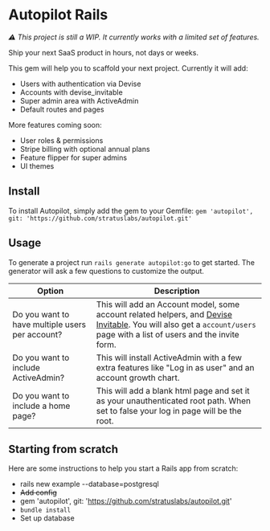 # Autopilot Rails

_⚠️ This project is still a WIP. It currently works with a limited set of features._

Ship your next SaaS product in hours, not days or weeks.

This gem will help you to scaffold your next project. Currently it will add:
- Users with authentication via Devise
- Accounts with devise_invitable
- Super admin area with ActiveAdmin
- Default routes and pages

More features coming soon:
- User roles & permissions
- Stripe billing with optional annual plans
- Feature flipper for super admins
- UI themes

## Install

To install Autopilot, simply add the gem to your Gemfile:
`gem 'autopilot', git: 'https://github.com/stratuslabs/autopilot.git'`

## Usage

To generate a project run `rails generate autopilot:go` to get started. The generator will ask a few questions to customize the output.

| Option | Description |
| --- | --- |
| Do you want to have multiple users per account? | This will add an Account model, some account related helpers, and [Devise Invitable](https://github.com/scambra/devise_invitable). You will also get a `account/users` page with a list of users and the invite form. |
| Do you want to include ActiveAdmin? | This will install ActiveAdmin with a few extra features like "Log in as user" and an account growth chart. |
| Do you want to include a home page? | This will add a blank html page and set it as your unauthenticated root path. When set to false your log in page will be the root. |

## Starting from scratch

Here are some instructions to help you start a Rails app from scratch:

- rails new example --database=postgresql
- ~~Add config~~
- gem 'autopilot', git: 'https://github.com/stratuslabs/autopilot.git'
- `bundle install`
- Set up database

